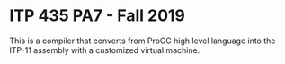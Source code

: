 # ITP 435 PA7 - Fall 2019 #

This is a compiler that converts from ProCC high level language into the ITP-11 assembly with a customized virtual machine.
